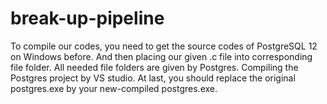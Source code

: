 # break-up-pipeline
To compile our codes, you need to get the source codes of PostgreSQL 12 on Windows before. And then placing our given .c file into corresponding file folder. All needed file folders are given by Postgres.
Compiling the Postgres project by VS studio.
At last, you should replace the original postgres.exe by your new-compiled postgres.exe.
